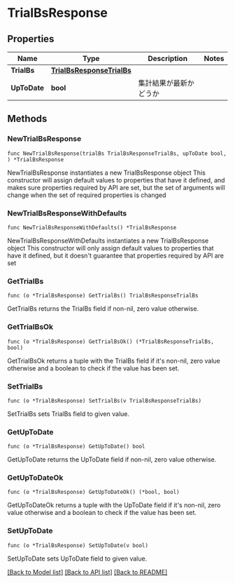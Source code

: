 # TrialBsResponse

## Properties

Name | Type | Description | Notes
------------ | ------------- | ------------- | -------------
**TrialBs** | [**TrialBsResponseTrialBs**](TrialBsResponseTrialBs.md) |  | 
**UpToDate** | **bool** | 集計結果が最新かどうか | 

## Methods

### NewTrialBsResponse

`func NewTrialBsResponse(trialBs TrialBsResponseTrialBs, upToDate bool, ) *TrialBsResponse`

NewTrialBsResponse instantiates a new TrialBsResponse object
This constructor will assign default values to properties that have it defined,
and makes sure properties required by API are set, but the set of arguments
will change when the set of required properties is changed

### NewTrialBsResponseWithDefaults

`func NewTrialBsResponseWithDefaults() *TrialBsResponse`

NewTrialBsResponseWithDefaults instantiates a new TrialBsResponse object
This constructor will only assign default values to properties that have it defined,
but it doesn't guarantee that properties required by API are set

### GetTrialBs

`func (o *TrialBsResponse) GetTrialBs() TrialBsResponseTrialBs`

GetTrialBs returns the TrialBs field if non-nil, zero value otherwise.

### GetTrialBsOk

`func (o *TrialBsResponse) GetTrialBsOk() (*TrialBsResponseTrialBs, bool)`

GetTrialBsOk returns a tuple with the TrialBs field if it's non-nil, zero value otherwise
and a boolean to check if the value has been set.

### SetTrialBs

`func (o *TrialBsResponse) SetTrialBs(v TrialBsResponseTrialBs)`

SetTrialBs sets TrialBs field to given value.


### GetUpToDate

`func (o *TrialBsResponse) GetUpToDate() bool`

GetUpToDate returns the UpToDate field if non-nil, zero value otherwise.

### GetUpToDateOk

`func (o *TrialBsResponse) GetUpToDateOk() (*bool, bool)`

GetUpToDateOk returns a tuple with the UpToDate field if it's non-nil, zero value otherwise
and a boolean to check if the value has been set.

### SetUpToDate

`func (o *TrialBsResponse) SetUpToDate(v bool)`

SetUpToDate sets UpToDate field to given value.



[[Back to Model list]](../README.md#documentation-for-models) [[Back to API list]](../README.md#documentation-for-api-endpoints) [[Back to README]](../README.md)


